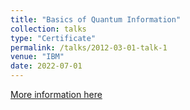 ```yaml
---
title: "Basics of Quantum Information"
collection: talks
type: "Certificate"
permalink: /talks/2012-03-01-talk-1
venue: "IBM"
date: 2022-07-01
---
```


[More information here](https://www.credly.com/badges/89fd681a-17eb-44dd-b15b-ebfa7e36ea03/linked_in_profile)